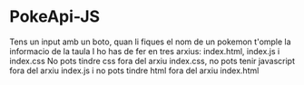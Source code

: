 # PokeApi-JS
Tens un input amb un boto, quan li fiques el nom de un pokemon t'omple la informacio de la taula
I ho has de fer en tres arxius: index.html, index.js i index.css
No pots tindre css fora del arxiu index.css, no pots tenir javascript fora del arxiu index.js i no pots tindre html fora del arxiu index.html

